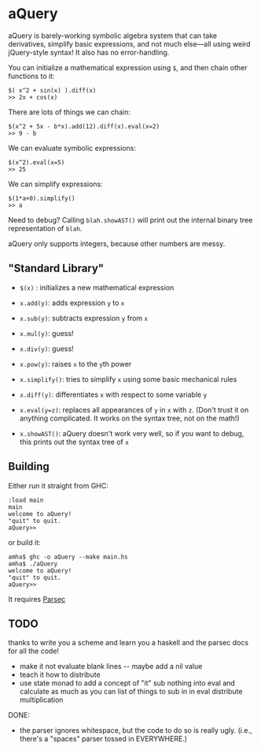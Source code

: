 aQuery
===

aQuery is barely-working symbolic algebra system that can take derivatives, simplify basic expressions, and not much else––all using weird jQuery-style syntax! It also has no error-handling.

You can initialize a mathematical expression using `$`, and then chain other functions to it:

    $( x^2 + sin(x) ).diff(x)
    >> 2x + cos(x)

There are lots of things we can chain:

    $(x^2 + 5x - b*x).add(12).diff(x).eval(x=2)
    >> 9 - b

We can evaluate symbolic expressions:

    $(x^2).eval(x=5)
    >> 25

We can simplify expressions:

    $(1*a+0).simplify()
    >> a

Need to debug? Calling `blah.showAST()` will print out the internal binary tree representation of `blah`.

aQuery only supports integers, because other numbers are messy.

"Standard Library"
----

- `$(x)` : initializes a new mathematical expression

- `x.add(y)`: adds expression `y` to `x`
- `x.sub(y)`: subtracts expression `y` from `x`
- `x.mul(y)`: guess!
- `x.div(y)`: guess!
- `x.pow(y)`: raises `x` to the `y`th power

- `x.simplify()`: tries to simplify `x` using some basic mechanical rules
- `x.diff(y)`: differentiates `x` with respect to some variable `y`

- `x.eval(y=z)`: replaces all appearances of `y` in `x` with `z`. (Don't trust it on anything complicated. It works on the syntax tree, not on the math!)

- `x.showAST()`: aQuery doesn't work very well, so if you want to debug, this prints out the syntax tree of `x`

Building
----

Either run it straight from GHC:

    :load main
    main
    welcome to aQuery!
    "quit" to quit.
    aQuery>>

or build it:

    amha$ ghc -o aQuery --make main.hs
    amha$ ./aQuery
    welcome to aQuery!
    "quit" to quit.
    aQuery>>

It requires [Parsec](https://hackage.haskell.org/package/parsec)


TODO
----
thanks to write you a scheme
and learn you a haskell
and the parsec docs
for all the code!

- make it not evaluate blank lines
-- maybe add a nil value
- teach it how to distribute 
- use state monad to add a concept of "it"
sub nothing into eval and calculate as much as you can
list of things to sub in in eval
distribute multiplication

DONE:
- the parser ignores whitespace, but the code to do so is really ugly. (i.e., there's a "spaces" parser tossed in EVERYWHERE.)
